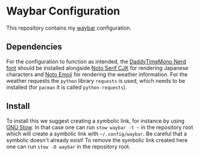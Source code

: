 # Waybar Configuration

This repository contains my [waybar](https://github.com/kovidgoyal/kitty) configuration. 

## Dependencies

For the configuration to function as intended, the [DaddyTimeMono Nerd font](https://www.nerdfonts.com/font-downloads)
should be installed alongside [Noto Serif CJK](https://github.com/notofonts/noto-cjk) 
for rendering Japanese characters and [Noto Emoji](https://github.com/googlefonts/noto-emoji) 
for rendering the weather information. For the weather requests the `python` library `requests` is used, which needs 
to be installed (for `pacman` it is called `python-requests`).

## Install

To install this we suggest creating a symbolic link, for instance by using [GNU Stow](https://www.gnu.org/software/stow/).
In that case one can run `stow waybar -t ~` in the repository root which will create a symbolic link with `~/.config/waybar`. 
Be careful that a symbolic doesn't already exist! To remove the symbolic link created here 
one can run `stow -D waybar` in the repository root.
